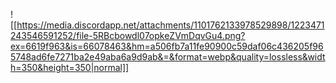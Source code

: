 ![[https://media.discordapp.net/attachments/1101762133978529898/1223471243546591252/file-5RBcbowdl07opkeZVmDqvGu4.png?ex=6619f963&is=66078463&hm=a506fb7a11fe90900c59daf06c436205f965748ad6fe7271ba2e49aba6a9d9ab&=&format=webp&quality=lossless&width=350&height=350|normal]]